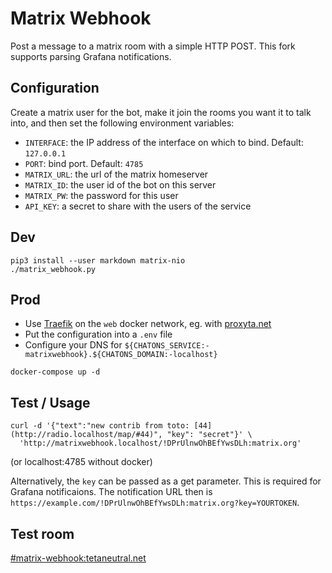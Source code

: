 # Matrix Webhook

Post a message to a matrix room with a simple HTTP POST. This fork supports parsing Grafana notifications.

## Configuration

Create a matrix user for the bot, make it join the rooms you want it to talk into, and then set the following
environment variables:

- `INTERFACE`: the IP address of the interface on which to bind. Default: `127.0.0.1`
- `PORT`: bind port. Default: `4785`
- `MATRIX_URL`: the url of the matrix homeserver
- `MATRIX_ID`: the user id of the bot on this server
- `MATRIX_PW`: the password for this user
- `API_KEY`: a secret to share with the users of the service

## Dev

```
pip3 install --user markdown matrix-nio
./matrix_webhook.py
```

## Prod

- Use [Traefik](https://traefik.io/) on the `web` docker network, eg. with
  [proxyta.net](https://framagit.org/oxyta.net/proxyta.net)
- Put the configuration into a `.env` file
- Configure your DNS for `${CHATONS_SERVICE:-matrixwebhook}.${CHATONS_DOMAIN:-localhost}`

```
docker-compose up -d
```

## Test / Usage

```
curl -d '{"text":"new contrib from toto: [44](http://radio.localhost/map/#44)", "key": "secret"}' \
  'http://matrixwebhook.localhost/!DPrUlnwOhBEfYwsDLh:matrix.org'
```
(or localhost:4785 without docker)

Alternatively, the `key` can be passed as a get parameter. This is required for Grafana notificaions. The notification URL then is `https://example.com/!DPrUlnwOhBEfYwsDLh:matrix.org?key=YOURTOKEN`.

## Test room

[#matrix-webhook:tetaneutral.net](https://matrix.to/#/!DPrUlnwOhBEfYwsDLh:matrix.org?via=laas.fr&via=tetaneutral.net&via=aen.im)
